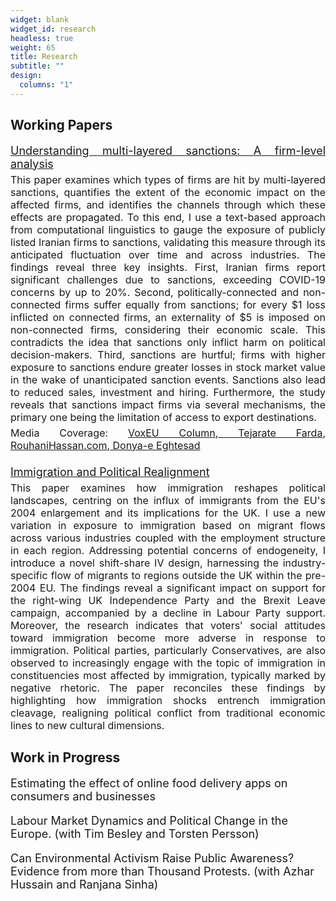 ```yaml
---
widget: blank
widget_id: research
headless: true
weight: 65
title: Research
subtitle: ""
design:
  columns: "1"
---
```

## Working Papers

<p style="font-size: 18px; text-align: justify; margin-top: 12px; margin-bottom: 5px;">
    <a href="https://javadshamsi.com/uploads/sanctions_shamsi.pdf" style="font-size: 18px; text-align: justify;">
        Understanding multi-layered sanctions: A firm-level analysis
    </a>
</p>
<p style="font-size: 16px; text-align: justify; margin-top: 1px; margin-bottom: 5px;"> This paper examines which types of firms are hit by multi-layered sanctions, quantifies the extent of the economic impact on the affected firms, and identifies the channels through which these effects are propagated. To this end, I use a text-based approach from computational linguistics to gauge the exposure of publicly listed Iranian firms to sanctions, validating this measure through its anticipated fluctuation over time and across industries. The findings reveal three key insights. First, Iranian firms report significant challenges due to sanctions, exceeding COVID-19 concerns by up to 20%. Second, politically-connected and non-connected firms suffer equally from sanctions; for every $1 loss inflicted on connected firms, an externality of $5 is imposed on non-connected firms, considering their economic scale. This contradicts the idea that sanctions only inflict harm on political decision-makers. Third, sanctions are hurtful; firms with higher exposure to sanctions endure greater losses in stock market value in the wake of unanticipated sanction events. Sanctions also lead to reduced sales, investment and hiring. Furthermore, the study reveals that sanctions impact firms via several mechanisms, the primary one being the limitation of access to export destinations.</p>

<p style="font-size: 16px; text-align: justify;margin-top: 1px; margin-bottom: 5px;"> Media Coverage: <a href="https://cepr.org/voxeu/columns/unravelling-complexities-sanctions";"> VoxEU Column</a>,<a href="https://www.tejaratefarda.com/fa/tiny/news-45767";"> Tejarate Farda</a>,<a href="https://www.rouhanihassan.com/Fa/News/104507";"> RouhaniHassan.com</a>,<a href="https://donya-e-eqtesad.com/fa/tiny/news-4049379";"> Donya-e Eghtesad</a></p>





<p style="font-size: 18px; text-align: justify; margin-top: 22px; margin-bottom: 5px;">
    <a href="https://www.javadshamsi.com/uploads/immigration_shamsi.pdf" style="font-size: 18px; text-align: justify;">
        Immigration and Political Realignment
    </a>
</p>
<p style="font-size: 16px; text-align: justify; margin-top: 1px; margin-bottom: 5px;"> This paper examines how immigration reshapes political landscapes, centring on the influx of immigrants from the EU's 2004 enlargement and its implications for the UK. I use a new variation in exposure to immigration based on migrant flows across various industries coupled with the employment structure in each region. Addressing potential concerns of endogeneity, I introduce a novel shift-share IV design, harnessing the industry-specific flow of migrants to regions outside the UK within the pre-2004 EU. The findings reveal a significant impact on support for the right-wing UK Independence Party and the Brexit Leave campaign, accompanied by a decline in Labour Party support. Moreover, the research indicates that voters' social attitudes toward immigration become more adverse in response to immigration. Political parties, particularly Conservatives, are also observed to increasingly engage with the topic of immigration in constituencies most affected by immigration, typically marked by negative rhetoric. The paper reconciles these findings by highlighting how immigration shocks entrench immigration cleavage, realigning political conflict from traditional economic lines to new cultural dimensions.</p>

## Work in Progress

<p style="font-size: 18px;"> Estimating the effect of online food delivery apps on consumers and businesses</p>

<p style="font-size: 18px;"> Labour Market Dynamics and Political Change in the Europe. (with Tim Besley and Torsten Persson)</p>

<p style="font-size: 18px;"> Can Environmental Activism Raise Public Awareness? Evidence from more than Thousand Protests. (with Azhar Hussain and Ranjana Sinha)</p>